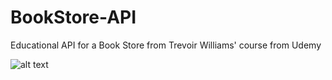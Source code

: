 # BookStore-API

Educational API for a Book Store from Trevoir Williams' course from Udemy


![alt text](https://github.com/maxponmar/BookStore-API/blob/master/Reources/ScreenshotSwaggerUI.png?raw=true)
